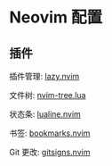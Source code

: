# Neovim 配置

## 插件

插件管理: [lazy.nvim]()

文件树: [nvim-tree.lua]()

状态条: [lualine.nvim]()

书签: [bookmarks.nvim]()

Git 更改: [gitsigns.nvim]()
